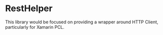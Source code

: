 # RestHelper
This library would be focused on providing a wrapper around HTTP Client, particularly for Xamarin PCL.
